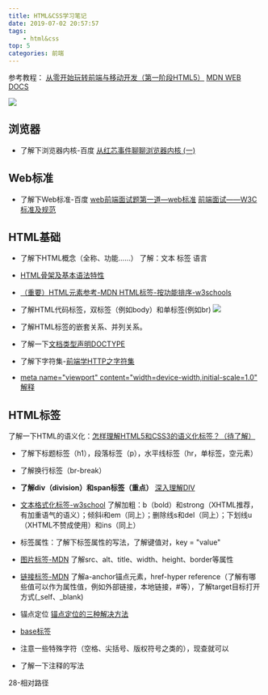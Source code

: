 ```yaml
---
title: HTML&CSS学习笔记
date: 2019-07-02 20:57:57
tags:
    - html&css
top: 5
categories: 前端
---
```


参考教程：
[从零开始玩转前端与移动开发（第一阶段HTML5）](https://www.bilibili.com/video/av15241731/?p=2)
[MDN WEB DOCS](https://developer.mozilla.org/zh-CN/)

![](https://timgsa.baidu.com/timg?image&quality=80&size=b9999_10000&sec=1562177921091&di=f2ff40a4678a52c63039705e871bf7f1&imgtype=0&src=http%3A%2F%2Fb-ssl.duitang.com%2Fuploads%2Fitem%2F201612%2F21%2F20161221112653_x4wiY.jpeg)

<!-- more -->

## 浏览器
* 了解下浏览器内核-百度
[从红芯事件聊聊浏览器内核 (一)](https://zhuanlan.zhihu.com/p/42440763)

## Web标准
* 了解下Web标准-百度
[web前端面试题第一道—web标准](https://www.jianshu.com/p/14c5b7ca56b8)
[前端面试——W3C标准及规范](https://blog.csdn.net/erdfty/article/details/81363893)

## HTML基础
* 了解下HTML概念（全称、功能……）
了解：文本 标签 语言
* [HTML骨架及基本语法特性](https://blog.csdn.net/mintsolace/article/details/77844716)
* [（重要）HTML元素参考-MDN ](https://developer.mozilla.org/zh-CN/docs/Web/HTML/Element)
[HTML标签-按功能排序-w3schools](http://www.w3school.com.cn/tags/html_ref_byfunc.asp)
* 了解HTML代码标签，双标签（例如body）和单标签(例如br)
  ![](https://mdn.mozillademos.org/files/7659/anatomy-of-an-html-element.png)
* 了解HTML标签的嵌套关系、并列关系。
* 了解一下[文档类型声明DOCTYPE](https://www.cnblogs.com/wepe/p/7424616.html)
* 了解下字符集-[前端学HTTP之字符集](https://www.cnblogs.com/xiaohuochai/p/6195941.html)

* [meta name="viewport" content="width=device-width,initial-scale=1.0" 解释](https://blog.csdn.net/u012402190/article/details/70172371)
  
## HTML标签
了解一下HTML的语义化：[怎样理解HTML5和CSS3的语义化标签？（待了解）](https://www.zhihu.com/question/20583492/answer/144447257)
* 了解下标题标签（h1），段落标签（p），水平线标签（hr，单标签，空元素）
* 了解换行标签（br-break）
* **了解div（division）和span标签（重点）**
  [深入理解DIV](https://blog.csdn.net/njzdl/article/details/3029532)
* [文本格式化标签-w3school](http://www.w3school.com.cn/html/html_formatting.asp)
  了解加粗：b（bold）和strong（XHTML推荐，有加重语气的语义）；倾斜i和em（同上）；删除线s和del（同上）；下划线u（XHTML不赞成使用）和ins（同上）

* 标签属性：了解下标签属性的写法，了解键值对，key = "value"
* [图片标签-MDN](https://developer.mozilla.org/zh-CN/docs/Web/HTML/Element/img)
  了解src、alt、title、width、height、border等属性
* [链接标签-MDN](https://developer.mozilla.org/zh-CN/docs/Web/HTML/Element/a)
  了解a-anchor锚点元素，href-hyper reference（了解有哪些值可以作为属性值，例如外部链接，本地链接，#等），了解target目标打开方式(_self、_blank)
* 锚点定位
  [锚点定位的三种解决方法](https://blog.csdn.net/weixin_42839080/article/details/82825295)
* [base标签](https://developer.mozilla.org/zh-CN/docs/Web/HTML/Element/base)
* 注意一些特殊字符（空格、尖括号、版权符号之类的），现查就可以
* 了解一下注释的写法
  

28-相对路径